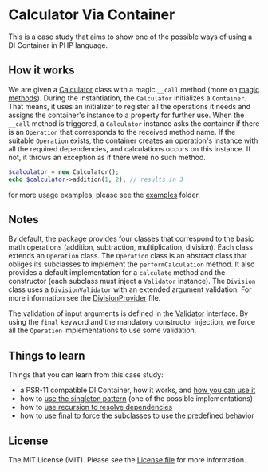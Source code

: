 # Calculator Via Container

This is a case study that aims to show one of the possible ways of using a DI Container in PHP language.


## How it works

We are given a [Calculator](src/Calculator.php) class with a magic `__call` method (more on [magic methods](https://github.com/kudashevs/calculator-via-magic)).
During the instantiation, the `Calculator` initializes a `Container`. That means, it uses an initializer to register all the
operations it needs and assigns the container's instance to a property for further use. When the `__call` method is triggered,
a `Calculator` instance asks the container if there is an `Operation` that corresponds to the received method name.
If the suitable `Operation` exists, the container creates an operation's instance with all the required dependencies,
and calculations occurs on this instance. If not, it throws an exception as if there were no such method.

```php
$calculator = new Calculator();
echo $calculator->addition(1, 2); // results in 3
```
for more usage examples, please see the [examples](examples/) folder.

## Notes

By default, the package provides four classes that correspond to the basic math operations (addition, subtraction,
multiplication, division). Each class extends an `Operation` class. The `Operation` class is an abstract class that
obliges its subclasses to implement the `performCalculation` method. It also provides a default implementation for a
`calculate` method and the constructor (each subclass must inject a `Validator` instance). The `Division` class uses
a `DivisionValidator` with an extended argument validation. For more information see the [DivisionProvider](src/Providers/DivisionProvider.php) file.

The validation of input arguments is defined in the [Validator](src/Validators/Validator.php) interface. By using the `final`
keyword and the mandatory constructor injection, we force all the `Operation` implementations to use some validation.


## Things to learn

[//]: # (@todo don't forget to update the line numbers)
Things that you can learn from this case study:
- a PSR-11 compatible DI Container, how it works, and [how you can use it](src/Calculator.php#L48)
- how to [use the singleton pattern](src/Container.php#L39) (one of the possible implementations)
- how to [use recursion to resolve dependencies](src/Container.php#L100)
- how to [use final to force the subclasses to use the predefined behavior](src/Operations/Operation.php#L31)


## License

The MIT License (MIT). Please see the [License file](LICENSE.md) for more information.